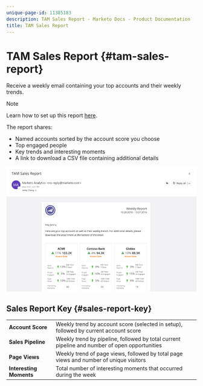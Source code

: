 ```yaml
---
unique-page-id: 11385183
description: TAM Sales Report - Marketo Docs - Product Documentation
title: TAM Sales Report
---
```


# TAM Sales Report {#tam-sales-report}

Receive a weekly email containing your top accounts and their weekly trends.

>[!NOTE]
>
>Learn how to set up this report [here](/help/marketo/product-docs/target-account-management/measure/tam-report-setup.md).

The report shares:

* Named accounts sorted by the account score you choose
* Top engaged people
* Key trends and interesting moments
* A link to download a CSV file containing additional details

![](assets/tam-sales-report-1.png)

## Sales Report Key {#sales-report-key}

<table> 
 <tbody> 
  <tr> 
   <td><strong>Account Score</strong></td> 
   <td> 
    <div>
      Weekly trend by account score (selected in setup), followed by current account score 
    </div></td> 
  </tr> 
  <tr> 
   <td><strong>Sales Pipeline</strong></td> 
   <td> 
    <div>
      Weekly trend by pipeline, followed by total current pipeline and number of open opportunities 
    </div></td> 
  </tr> 
  <tr> 
   <td><strong>Page Views</strong></td> 
   <td> 
    <div>
      Weekly trend of page views, followed by total page views and number of unique visitors 
    </div></td> 
  </tr> 
  <tr> 
   <td><strong>Interesting Moments</strong></td> 
   <td> 
    <div>
      Total number of interesting moments that occurred during the week 
    </div></td> 
  </tr> 
 </tbody> 
</table>